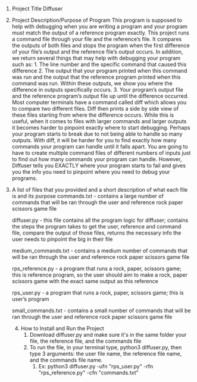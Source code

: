 1. Project Title
    Diffuser

2. Project Description/Purpose of Program
    This program is supposed to help with debugging when you are writing a 
    program and your program must match the output of a reference program 
    exactly. This project runs a command file through your file and the 
    reference’s file. It compares the outputs of both files and stops the 
    program when the first difference of your file’s output and the reference
    file’s output occurs. In addition, we return several things that may help
    with debugging your program such as:
        1. The line number and the specific command that caused this difference
        2. The output that your program printed when this command was run and
        the output that the reference program printed when this command was 
        run. Within these outputs, we show you where the difference in outputs
        specifically occurs. 
        3. Your program’s output file and the reference program’s output file
        up until the difference occurred.
    Most computer terminals have a command called diff which allows you to
    compare two different files. Diff then prints a side by side view of these
    files starting from where the difference occurs. While this is useful, when
    it comes to files with larger commands and larger outputs it becomes harder
    to pinpoint exactly where to start debugging. Perhaps your program starts
    to break due to not being able to handle so many outputs. With diff, it
    will be harder for you to find exactly how many commands your program can
    handle until it falls apart. You are going to have to create multiple
    command files of different numbers of inputs just to find out how many
    commands your program can handle. However, Diffuser tells you EXACTLY where
    your program starts to fail and gives you the info you need to pinpoint
    where you need to debug your programs. 
 
3. A list of files that you provided and a short description of what each file is and its purpose
    commands.txt - contains a large number of commands that will be ran through the user and reference rock paper scissors game file    
    
    diffuser.py - this file contains all the program logic for diffuser; contains the steps the program takes to get the user, reference and command file, compare the output of those files, returns the necessary info the user needs to pinpoint the big in their file
    
    medium_commands.txt - contains a medium number of commands that will be ran through the user and reference rock paper scissors game file
    
    rps_reference.py - a program that runs a rock, paper, scissors game; this is reference program, so the user should aim to make a rock, paper scissors game with the exact same output as this reference
    
    rps_user.py -  a program that runs a rock, paper, scissors game; this is user’s program
    
    small_commands.txt - contains a small number of commands that will be ran through the user and reference rock paper scissors game file

    4. How to Install and Run the Project
        1. Download diffuser.py and make sure it's in the same folder your file, the reference file, and the commands file
        2. To run the file, in your terminal type, python3 diffuser.py, then type 3 arguments: the user file name, the reference file name, and the commands file name.
            1. Ex: python3 diffuser.py -ufn "rps_user.py" -rfn "rps_reference.py" -cfn "commands.txt"
